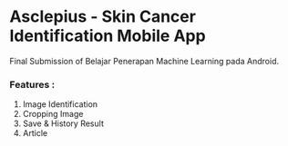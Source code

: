 # Asclepius - Skin Cancer Identification Mobile App
<p>Final Submission of Belajar Penerapan Machine Learning pada Android.</p>

### Features :
1. Image Identification
2. Cropping Image
3. Save & History Result
4. Article
